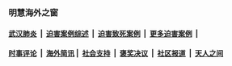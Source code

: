 
### 明慧海外之窗

####  [武汉肺炎](indexes/365.md?t=02180400) &nbsp;|&nbsp;  [迫害案例综述](indexes/328.md?t=02180400) &nbsp;|&nbsp; [迫害致死案例](indexes/277.md?t=02180400)  &nbsp;|&nbsp; [更多迫害案例](indexes/81.md?t=02180400)  &nbsp;|&nbsp; 
####  [时事评论](indexes/19.md?t=02180400) &nbsp;|&nbsp; [海外简讯](indexes/245.md?t=02180400)&nbsp;|&nbsp;  [社会支持](indexes/140.md?t=02180400) &nbsp;|&nbsp; [褒奖决议](indexes/282.md?t=02180400) &nbsp;|&nbsp; [社区报道](indexes/91.md?t=02180400)  &nbsp;|&nbsp; [天人之间](indexes/78.md?t=02180400) 


